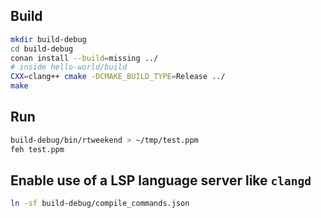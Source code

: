 ## Build

```sh
mkdir build-debug
cd build-debug
conan install --build=missing ../
# inside hello-world/build
CXX=clang++ cmake -DCMAKE_BUILD_TYPE=Release ../
make
```

## Run

```sh
build-debug/bin/rtweekend > ~/tmp/test.ppm
feh test.ppm
```

## Enable use of a LSP language server like `clangd`

```sh
ln -sf build-debug/compile_commands.json
```
